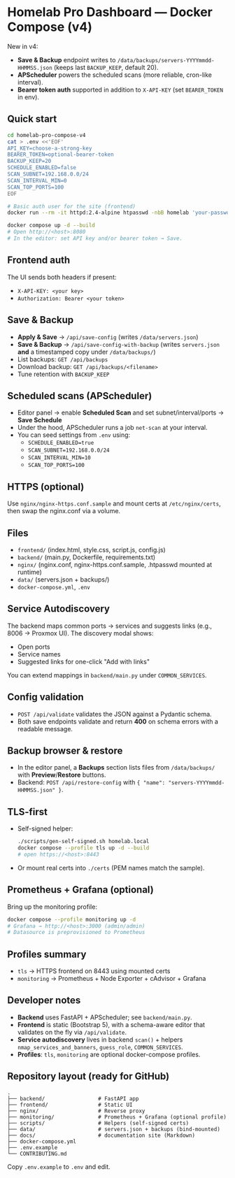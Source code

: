 # Homelab Pro Dashboard — Docker Compose (v4)

New in v4:
- **Save & Backup** endpoint writes to `/data/backups/servers-YYYYmmdd-HHMMSS.json` (keeps last `BACKUP_KEEP`, default 20).
- **APScheduler** powers the scheduled scans (more reliable, cron-like interval).
- **Bearer token auth** supported in addition to `X-API-KEY` (set `BEARER_TOKEN` in env).

## Quick start
```bash
cd homelab-pro-compose-v4
cat > .env <<'EOF'
API_KEY=choose-a-strong-key
BEARER_TOKEN=optional-bearer-token
BACKUP_KEEP=20
SCHEDULE_ENABLED=false
SCAN_SUBNET=192.168.0.0/24
SCAN_INTERVAL_MIN=0
SCAN_TOP_PORTS=100
EOF

# Basic auth user for the site (frontend)
docker run --rm -it httpd:2.4-alpine htpasswd -nbB homelab 'your-password' > nginx/.htpasswd

docker compose up -d --build
# Open http://<host>:8080
# In the editor: set API key and/or bearer token → Save.
```

## Frontend auth
The UI sends both headers if present:
- `X-API-KEY: <your key>`
- `Authorization: Bearer <your token>`

## Save & Backup
- **Apply & Save** → `/api/save-config` (writes `/data/servers.json`)
- **Save & Backup** → `/api/save-config-with-backup` (writes `servers.json` **and** a timestamped copy under `/data/backups/`)
- List backups: `GET /api/backups`
- Download backup: `GET /api/backups/<filename>`
- Tune retention with `BACKUP_KEEP`

## Scheduled scans (APScheduler)
- Editor panel → enable **Scheduled Scan** and set subnet/interval/ports → **Save Schedule**
- Under the hood, APScheduler runs a job `net-scan` at your interval.
- You can seed settings from `.env` using:
  - `SCHEDULE_ENABLED=true`
  - `SCAN_SUBNET=192.168.0.0/24`
  - `SCAN_INTERVAL_MIN=10`
  - `SCAN_TOP_PORTS=100`

## HTTPS (optional)
Use `nginx/nginx-https.conf.sample` and mount certs at `/etc/nginx/certs`, then swap the nginx.conf via a volume.

## Files
- `frontend/` (index.html, style.css, script.js, config.js)
- `backend/` (main.py, Dockerfile, requirements.txt)
- `nginx/` (nginx.conf, nginx-https.conf.sample, .htpasswd mounted at runtime)
- `data/` (servers.json + backups/)
- `docker-compose.yml`, `.env`


## Service Autodiscovery
The backend maps common ports → services and suggests links (e.g., 8006 → Proxmox UI). The discovery modal shows:
- Open ports
- Service names
- Suggested links for one-click "Add with links"

You can extend mappings in `backend/main.py` under `COMMON_SERVICES`.

## Config validation
- `POST /api/validate` validates the JSON against a Pydantic schema.
- Both save endpoints validate and return **400** on schema errors with a readable message.

## Backup browser & restore
- In the editor panel, a **Backups** section lists files from `/data/backups/` with **Preview**/**Restore** buttons.
- Backend: `POST /api/restore-config` with `{ "name": "servers-YYYYmmdd-HHMMSS.json" }`.

## TLS-first
- Self-signed helper:
  ```bash
  ./scripts/gen-self-signed.sh homelab.local
  docker compose --profile tls up -d --build
  # open https://<host>:8443
  ```
- Or mount real certs into `./certs` (PEM names match the sample).

## Prometheus + Grafana (optional)
Bring up the monitoring profile:
```bash
docker compose --profile monitoring up -d
# Grafana → http://<host>:3000 (admin/admin)
# Datasource is preprovisioned to Prometheus
```

## Profiles summary
- `tls` → HTTPS frontend on 8443 using mounted certs
- `monitoring` → Prometheus + Node Exporter + cAdvisor + Grafana


## Developer notes
- **Backend** uses FastAPI + APScheduler; see `backend/main.py`.
- **Frontend** is static (Bootstrap 5), with a schema-aware editor that validates on the fly via `/api/validate`.
- **Service autodiscovery** lives in backend `scan()` + helpers `nmap_services_and_banners`, `guess_role`, `COMMON_SERVICES`.
- **Profiles**: `tls`, `monitoring` are optional docker-compose profiles.

## Repository layout (ready for GitHub)
```
.
├── backend/                 # FastAPI app
├── frontend/                # Static UI
├── nginx/                   # Reverse proxy
├── monitoring/              # Prometheus + Grafana (optional profile)
├── scripts/                 # Helpers (self-signed certs)
├── data/                    # servers.json + backups (bind-mounted)
├── docs/                    # documentation site (Markdown)
├── docker-compose.yml
├── .env.example
└── CONTRIBUTING.md
```

Copy `.env.example` to `.env` and edit.


